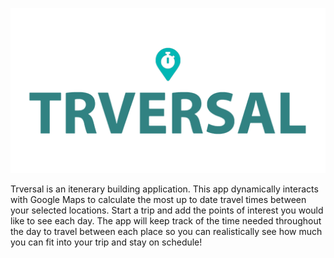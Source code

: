 

![alt text](https://github.com/tabathadelane/trversal/blob/master/logo2.png?raw=true "Simplest Logo")

Trversal is an itenerary building application. This app dynamically interacts with Google Maps to calculate the most up to date travel times between your selected locations. Start a trip and add the points of interest you would like to see each day. The app will keep track of the time needed throughout the day to travel between each place so you can realistically see how much you can fit into your trip and stay on schedule!


